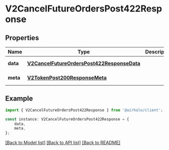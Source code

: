 # V2CancelFutureOrdersPost422Response


## Properties

Name | Type | Description | Notes
------------ | ------------- | ------------- | -------------
**data** | [**V2CancelFutureOrdersPost422ResponseData**](V2CancelFutureOrdersPost422ResponseData.md) |  | [default to undefined]
**meta** | [**V2TokenPost200ResponseMeta**](V2TokenPost200ResponseMeta.md) |  | [default to undefined]

## Example

```typescript
import { V2CancelFutureOrdersPost422Response } from '@airhalo/client';

const instance: V2CancelFutureOrdersPost422Response = {
    data,
    meta,
};
```

[[Back to Model list]](../README.md#documentation-for-models) [[Back to API list]](../README.md#documentation-for-api-endpoints) [[Back to README]](../README.md)
